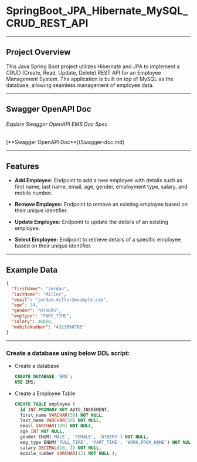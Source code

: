 <h1>SpringBoot_JPA_Hibernate_MySQL_CRUD_REST_API</h1>

----
## Project Overview

<p>This Java Spring Boot project utilizes Hibernate and JPA to implement a CRUD 
(Create, Read, Update, Delete) REST API for an Employee Management System. 
The application is built on top of MySQL as the database, allowing seamless management of employee data.</p>

---
## Swagger OpenAPI Doc

<h6>Explore Swagger OpenAPI EMS Doc Spec.</h6>
 [**Swagger OpenAPI Doc**](Swagger-doc.md) 

---
## Features

- **Add Employee:** Endpoint to add a new employee with details such as first name, last name, email, age, gender, employment type, salary, and mobile number.

- **Remove Employee:** Endpoint to remove an existing employee based on their unique identifier.

- **Update Employee:** Endpoint to update the details of an existing employee.

- **Select Employee:** Endpoint to retrieve details of a specific employee based on their unique identifier.
----
## Example Data

```json
{
  "firstName": "Jordan",
  "lastName": "Miller",
  "email": "jordan.miller@example.com",
  "age": 24,
  "gender": "OTHERS",
  "empType": "PART_TIME",
  "salary": 38000,
  "mobileNumber": "4321098765"
}
```
-----
### Create a database using below DDL script:
- Create a database

  ```sql
  CREATE DATABASE 'EMS';
  USE EMS;
  ```

- Create a Employee Table

  ```sql
  CREATE TABLE employee (
    id INT PRIMARY KEY AUTO_INCREMENT,
    first_name VARCHAR(50) NOT NULL,
    last_name VARCHAR(50) NOT NULL,
    email VARCHAR(100) NOT NULL,
    age INT NOT NULL,
    gender ENUM('MALE', 'FEMALE', 'OTHERS') NOT NULL,
    emp_type ENUM('FULL_TIME', 'PART_TIME', 'WORK_FROM_HOME') NOT NULL,
    salary DECIMAL(10, 2) NOT NULL,
    mobile_number VARCHAR(15) NOT NULL );
  ```

